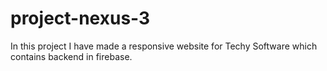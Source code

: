 # project-nexus-3

In this project I have made a responsive website for Techy Software which contains backend in firebase.
